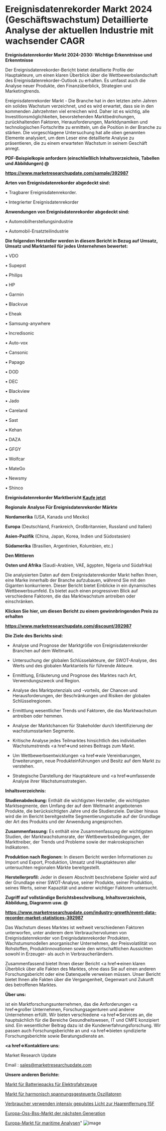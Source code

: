 # Ereignisdatenrekorder Markt 2024 (Geschäftswachstum) Detaillierte Analyse der aktuellen Industrie mit wachsender CAGR

<strong>Ereignisdatenrekorder Markt 2024-2030: Wichtige Erkenntnisse und Erkenntnisse</strong>

Der Ereignisdatenrekorder-Bericht bietet detaillierte Profile der Hauptakteure, um einen klaren Überblick über die Wettbewerbslandschaft des Ereignisdatenrekorder-Outlook zu erhalten. Es umfasst auch die Analyse neuer Produkte, den Finanzüberblick, Strategien und Marketingtrends.

Ereignisdatenrekorder Markt - Die Branche hat in den letzten zehn Jahren ein solides Wachstum verzeichnet, und es wird erwartet, dass sie in den kommenden Jahrzehnten viel erreichen wird. Daher ist es wichtig, alle Investitionsmöglichkeiten, bevorstehenden Marktbedrohungen, zurückhaltenden Faktoren, Herausforderungen, Marktdynamiken und technologischen Fortschritte zu ermitteln, um die Position in der Branche zu stärken. Die vorgeschlagene Untersuchung hat alle oben genannten Elemente analysiert, um dem Leser eine detaillierte Analyse zu präsentieren, die zu einem erwarteten Wachstum in seinem Geschäft anregt.



<strong><b>PDF-Beispielkopie anfordern (einschließlich Inhaltsverzeichnis, Tabellen und Abbildungen) @ </b></strong>

<strong><a href=https://www.marketresearchupdate.com/sample/392987>

<strong>https://www.marketresearchupdate.com/sample/392987</u></a></strong></strong>



<strong>Arten von Ereignisdatenrekorder abgedeckt sind:</strong>

• Tragbarer Ereignisdatenrekorder.

• Integrierter Ereignisdatenrekorder



<strong>Anwendungen von Ereignisdatenrekorder abgedeckt sind:</strong>

• Automobilherstellungsindustrie

• Automobil-Ersatzteilindustrie



<strong>Die folgenden Hersteller werden in diesem Bericht in Bezug auf Umsatz, Umsatz und Marktanteil für jedes Unternehmen bewertet:</strong>

• VDO

• Supepst

• Philips

• HP

• Garmin

• Blackvue

• Eheak

• Samsung-anywhere

• Incredisonic

• Auto-vox

• Cansonic

• Papago

• DOD

• DEC

• Blackview

• Jado

• Careland

• Sast

• Kehan

• DAZA

• GFGY

• Wolfcar

• MateGo

• Newsmy

• Shinco



<strong>Ereignisdatenrekorder Marktbericht <a href=https://www.marketresearchupdate.com/buynow/392987>Kaufe jetzt</a></strong>



<strong>Regionale Analyse Für Ereignisdatenrekorder Märkte</strong>



<strong>Nordamerika</strong> (USA, Kanada und Mexiko)



<strong>Europa</strong> (Deutschland, Frankreich, Großbritannien, Russland und Italien)



<strong>Asien-Pazifik</strong> (China, Japan, Korea, Indien und Südostasien)



<strong>Südamerika</strong> (Brasilien, Argentinien, Kolumbien, etc.)



<strong>Den Mittleren</strong> 

<strong>Osten und Afrika</strong> (Saudi-Arabien, VAE, ägypten, Nigeria und Südafrika)

Die analysierten Daten auf dem Ereignisdatenrekorder Markt helfen Ihnen, eine Marke innerhalb der Branche aufzubauen, während Sie mit den Giganten konkurrieren. Dieser Bericht bietet Einblicke in ein dynamisches Wettbewerbsumfeld. Es bietet auch einen progressiven Blick auf verschiedene Faktoren, die das Marktwachstum antreiben oder einschränken.



<strong>Klicken Sie hier, um diesen Bericht zu einem gewinnbringenden Preis zu erhalten
</strong>

<strong><a href=https://www.marketresearchupdate.com/discount/392987>https://www.marketresearchupdate.com/discount/392987</b></u></strong></a>



<strong>Die Ziele des Berichts sind:</strong>

- Analyse und Prognose der Marktgröße von Ereignisdatenrekorder Branchen auf dem Weltmarkt.

- Untersuchung der globalen Schlüsselakteure, der SWOT-Analyse, des Werts und des globalen Marktanteils für führende Akteure.

- Ermittlung, Erläuterung und Prognose des Marktes nach Art, Verwendungszweck und Region.

- Analyse des Marktpotenzials und -vorteils, der Chancen und Herausforderungen, der Beschränkungen und Risiken der globalen Schlüsselregionen.

- Ermittlung wesentlicher Trends und Faktoren, die das Marktwachstum antreiben oder hemmen.

- Analyse der Marktchancen für Stakeholder durch Identifizierung der wachstumsstarken Segmente.

- Kritische Analyse jedes Teilmarktes hinsichtlich des individuellen Wachstumstrends <a href=>und</a> seines Beitrags zum Markt.

- Um Wettbewerbsentwicklungen <a href=>wie</a> Vereinbarungen, Erweiterungen, neue Produkteinführungen und Besitz auf dem Markt zu verstehen.

- Strategische Darstellung der Hauptakteure und <a href=>umfas</a>sende Analyse ihrer Wachstumsstrategien.



<strong>Inhaltsverzeichnis:</strong>



<strong>Studienabdeckung:</strong> Enthält die wichtigsten Hersteller, die wichtigsten Marktsegmente, den Umfang der auf dem Weltmarkt angebotenen Produkte, die berücksichtigten Jahre und die Studienziele. Darüber hinaus wird die im Bericht bereitgestellte Segmentierungsstudie auf der Grundlage der Art des Produkts und der Anwendung angesprochen.



<strong>Zusammenfassung:</strong> Es enthält eine Zusammenfassung der wichtigsten Studien, der Marktwachstumsrate, der Wettbewerbsbedingungen, der Markttreiber, der Trends und Probleme sowie der makroskopischen Indikatoren.



<strong>Produktion nach Regionen:</strong> In diesem Bericht werden Informationen zu Import und Export, Produktion, Umsatz und Hauptakteuren aller untersuchten regionalen Märkte bereitgestellt.



<strong>Herstellerprofil:</strong> Jeder in diesem Abschnitt beschriebene Spieler wird auf der Grundlage einer SWOT-Analyse, seiner Produkte, seiner Produktion, seines Werts, seiner Kapazität und anderer wichtiger Faktoren untersucht.



<strong><b>Zugriff auf vollständige Berichtsbeschreibung, Inhaltsverzeichnis, Abbildung, Diagramm usw. @ </b></strong>

<strong><a href=https://www.marketresearchupdate.com/industry-growth/event-data-recorder-market-statistices-392987>https://www.marketresearchupdate.com/industry-growth/event-data-recorder-market-statistices-392987</a></strong>

Das Wachstum dieses Marktes ist weltweit verschiedenen Faktoren unterworfen, unter anderem dem Verbrauchervolumen von Ereignisdatenrekorder von Ereignisdatenrekorder Produkten, Wachstumsmodellen anorganischer Unternehmen, der Preisvolatilität von Rohstoffen, Produktinnovationen sowie den wirtschaftlichen Aussichten sowohl in Erzeuger- als auch in Verbraucherländern.

Zusammenfassend bietet Ihnen dieser Bericht <a href=>einen</a> klaren Überblick über alle Fakten des Marktes, ohne dass Sie auf einen anderen Forschungsbericht oder eine Datenquelle verweisen müssen. Unser Bericht bietet Ihnen alle Fakten über die Vergangenheit, Gegenwart und Zukunft des betroffenen Marktes.



<strong>Über uns:</strong>

 ist ein Marktforschungsunternehmen, das die Anforderungen <a href=>großer</a> Unternehmen, Forschungsagenturen und anderer Unternehmen erfüllt. Wir bieten verschiedene <a href=>Services</a> an, die hauptsächlich für die Bereiche Gesundheitswesen, IT und CMFE konzipiert sind. Ein wesentlicher Beitrag dazu ist die Kundenerfahrungsforschung. Wir passen auch Forschungsberichte an und <a href=>bieten</a> syndizierte Forschungsberichte sowie Beratungsdienste an.



<strong><a href=>Kontaktiere uns:</a></strong>

Market Research Update

Email : sales@marketresearchupdate.com



<strong>Unsere anderen Berichte:</strong>

<a href=https://www.linkedin.com/pulse/electric-vehicles-battery-packs-market-trends>Markt für Batteriepacks für Elektrofahrzeuge</a>

<a href=https://www.linkedin.com/pulse/harmonic-voltage-controlled-oscillator-market-1f>Markt für harmonisch spannungsgesteuerte Oszillatoren</a>

<a href=https://www.linkedin.com/pulse/consumer-use-intense-pulsed-light-hair-removal-15f>Verbraucher verwenden intensiv gepulstes Licht zur Haarentfernung 15F</a>

<a href=https://www.linkedin.com/pulse/europe-next-generation-oss-bss-market-2023-2030>Europa-Oss-Bss-Markt der nächsten Generation</a>

<a href=https://www.linkedin.com/pulse/europe-maritime-analytics-market-2030-future-nninf/>Europa-Markt für maritime Analysen</a>"
![image](https://github.com/Gayatrikarjule/Market-Analysis-360/assets/97346546/b532d254-46cf-4c46-9536-68b5f1f43886)
